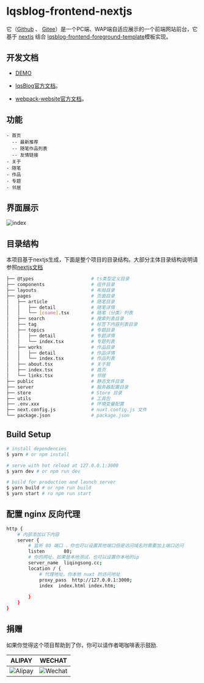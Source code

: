 # lqsblog-frontend-nextjs


 它（[Github](https://github.com/lqsong/lqsblog-frontend-nextjs) 、 [Gitee](https://gitee.com/lqsong/lqsblog-frontend-nextjs)）是一个PC端、WAP端自适应展示的一个前端网站前台，它基于  [nextjs](https://github.com/vercel/next.js) 结合 [lqsblog-frontend-foreground-template](https://github.com/lqsong/lqsblog-frontend-foreground-template)模板实现。

## 开发文档

- [DEMO](http://liqingsong.cc/)

- [lqsBlog官方文档](http://docs.liqingsong.cc/)。

- [webpack-website官方文档](http://webpack-website.liqingsong.cc/)。


## 功能

```
- 首页
  -- 最新推荐
  -- 随笔作品列表
  -- 友情链接
- 关于
- 随笔
- 作品
- 专题
- 邻居

```


## 界面展示

![index](https://gitee.com/lqsong/lqsblog/raw/master/images/lqsblog-frontend-nuxt/index.png) 


## 目录结构

本项目基于nextjs生成，下面是整个项目的目录结构。大部分主体目录结构说明请参照[nextjs文档](https://www.nextjs.cn/docs/getting-started)

```bash
├── @types                     # ts类型定义目录
├── components                 # 组件目录
├── layouts                    # 布局目录
├── pages                      # 页面目录
│   ├── article                # 随笔目录
│   │   ├── detail             # 随笔详情
│   │   └── [cname].tsx        # 随笔（分类）列表
│   ├── search                 # 搜索列表目录
│   ├── tag                    # 标签下内容列表目录
│   ├── topics                 # 专题目录
│   │   ├── detail             # 专题详情
│   │   └── index.tsx          # 专题列表
│   ├── works                  # 作品目录
│   │   ├── detail             # 作品详情
│   │   └── index.tsx          # 作品列表
│   ├── about.tsx              # 关于我
│   ├── index.tsx              # 首页
│   └── links.tsx              # 邻居
├── public                     # 静态文件目录
├── server                     # 服务器配置目录
├── store                      # Store 目录
├── utils                      # 工具包
├── .env.xxx                   # 环境变量配置
├── next.config.js             # nuxt.config.js 文件
└── package.json               # package.json
```


## Build Setup

```bash
# install dependencies
$ yarn # or npm install

# serve with hot reload at 127.0.0.1:3000
$ yarn dev # or npm run dev

# build for production and launch server
$ yarn build # or npm run build
$ yarn start # ro npm run start
```

## 配置 nginx 反向代理

```bash
http {
    # 内部添加以下内容
    server {
        # 监听 80 端口 ，你也可以设置其他端口但是访问域名时需要加上端口访问
        listen       80;
        # 你的网址，如果是本地测试，也可以设置你本地的ip
        server_name  liqingsong.cc;
        location / {
            # 代理地址，你本地 nuxt 的访问地址
		    proxy_pass  http://127.0.0.1:3000;
            index  index.html index.htm;
            
        }  
    }
}
```

## 捐赠

如果你觉得这个项目帮助到了你，你可以请作者喝咖啡表示鼓励.

**ALIPAY**             |  **WECHAT**
:-------------------------:|:-------------------------:
![Alipay](https://gitee.com/lqsong/public/raw/master/common/Alipay.png)  |  ![Wechat](https://gitee.com/lqsong/public/raw/master/common/Wechat.png)
